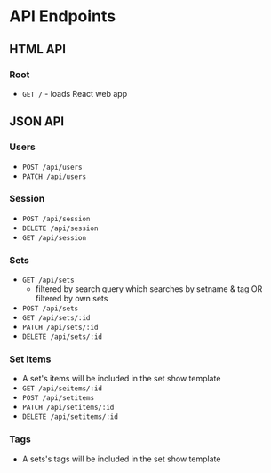 # API Endpoints

## HTML API

### Root

- `GET /` - loads React web app

## JSON API

### Users

- `POST /api/users`
- `PATCH /api/users`

### Session

- `POST /api/session`
- `DELETE /api/session`
- `GET /api/session`

### Sets

- `GET /api/sets`
  - filtered by search query which searches by setname & tag OR filtered by own sets
-  `POST /api/sets`
- `GET /api/sets/:id`
- `PATCH /api/sets/:id`
- `DELETE /api/sets/:id`

### Set Items
- A set's items will be included in the set show template
- `GET /api/seitems/:id`
- `POST /api/setitems`
- `PATCH /api/setitems/:id`
- `DELETE /api/setitems/:id`

### Tags
- A sets's tags will be included in the set show template
